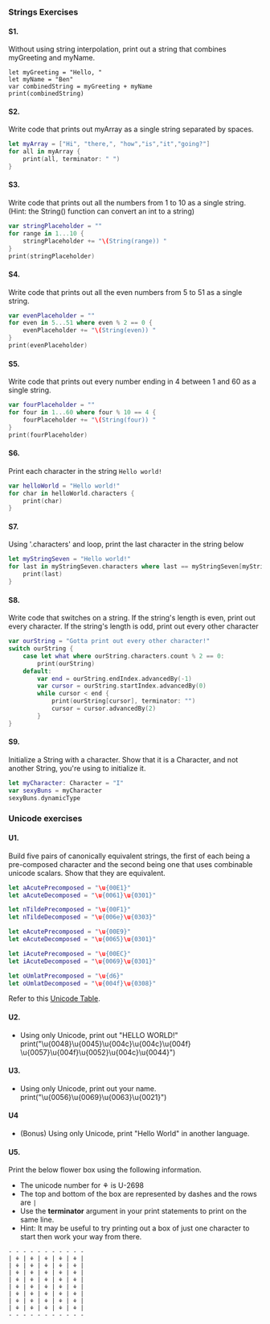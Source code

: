 ### Strings Exercises

#### S1.
Without using string interpolation, print out a string that combines myGreeting and myName.

```
let myGreeting = "Hello, "
let myName = "Ben"
var combinedString = myGreeting + myName
print(combinedString)
```
#### S2.
Write code that prints out myArray as a single string separated by spaces.

```swift
let myArray = ["Hi", "there,", "how","is","it","going?"]
for all in myArray {
	print(all, terminator: " ")
}

```
#### S3.
Write code that prints out all the numbers from 1 to 10 as a single string.  (Hint: the String() function can convert an int to a string)

```swift
var stringPlaceholder = ""
for range in 1...10 {
	stringPlaceholder += "\(String(range)) "
}
print(stringPlaceholder)
```

#### S4.
Write code that prints out all the even numbers from 5 to 51 as a single string.

```swift
var evenPlaceholder = ""
for even in 5...51 where even % 2 == 0 {
	evenPlaceholder += "\(String(even)) "
}
print(evenPlaceholder)
```

#### S5.
Write code that prints out every number ending in 4 between 1 and 60 as a single string.

```swift
var fourPlaceholder = ""
for four in 1...60 where four % 10 == 4 {
	fourPlaceholder += "\(String(four)) "
}
print(fourPlaceholder)
```

#### S6.
Print each character in the string ```Hello world!```

```swift
var helloWorld = "Hello world!"
for char in helloWorld.characters {
	print(char)
}
```

#### S7.
Using '.characters' and loop, print the last character in the string below
```swift
let myStringSeven = "Hello world!"
for last in myStringSeven.characters where last == myStringSeven[myStringSeven.endIndex.advancedBy(-1)] {
	print(last)
}
```

#### S8.
Write code that switches on a string.  If the string's length is even, print out every character.  If the string's length is odd, print out every other character

```swift
var ourString = "Gotta print out every other character!"
switch ourString {
	case let what where ourString.characters.count % 2 == 0:
		print(ourString)
	default:
		var end = ourString.endIndex.advancedBy(-1)
		var cursor = ourString.startIndex.advancedBy(0)
		while cursor < end {
			print(ourString[cursor], terminator: "")
			cursor = cursor.advancedBy(2)
		}
}
```

#### S9.
Initialize a String with a character. Show that it is a Character, and not another String, you're using
to initialize it.

```swift
let myCharacter: Character = "I"
var sexyBuns = myCharacter
sexyBuns.dynamicType
```

### Unicode exercises

#### U1.
Build five pairs of canonically equivalent strings, the first of each being a pre-composed character and
the second being one that uses combinable unicode scalars. Show that they are equivalent.

```swift
let aAcutePrecomposed = "\u{00E1}"
let aAcuteDecomposed = "\u{0061}\u{0301}"
```
```swift
let nTildePrecomposed = "\u{00F1}"
let nTildeDecomposed = "\u{006e}\u{0303}"
```
```swift
let eAcutePrecomposed = "\u{00E9}"
let eAcuteDecomposed = "\u{0065}\u{0301}"
```
```swift
let iAcutePrecomposed = "\u{00EC}"
let iAcuteDecomposed = "\u{0069}\u{0301}"
```
```swift
let oUmlatPrecomposed = "\u{d6}"
let oUmlatDecomposed = "\u{004f}\u{0308}"
```

Refer to this [Unicode Table](http://unicode-table.com/en/).

#### U2.
* Using only Unicode, print out "HELLO WORLD!"
print("\u{0048}\u{0045}\u{004c}\u{004c}\u{004f} \u{0057}\u{004f}\u{0052}\u{004c}\u{0044}")

#### U3.
* Using only Unicode, print out your name.
print("\u{0056}\u{0069}\u{0063}\u{0021}")

#### U4
* (Bonus) Using only Unicode, print "Hello World" in another language.


#### U5.
Print the below flower box using the following information.
* The unicode number for ⚘ is U-2698
* The top and bottom of the box are represented by dashes and the rows are ```|```
* Use the __terminator__ argument in your print statements to print on the same line.
* Hint: It may be useful to try printing out a box of just one character to start then work your way from there.

```
- - - - - - - - - - -
| ⚘ | ⚘ | ⚘ | ⚘ | ⚘ |
| ⚘ | ⚘ | ⚘ | ⚘ | ⚘ |
| ⚘ | ⚘ | ⚘ | ⚘ | ⚘ |
| ⚘ | ⚘ | ⚘ | ⚘ | ⚘ |
| ⚘ | ⚘ | ⚘ | ⚘ | ⚘ |
| ⚘ | ⚘ | ⚘ | ⚘ | ⚘ |
| ⚘ | ⚘ | ⚘ | ⚘ | ⚘ |
| ⚘ | ⚘ | ⚘ | ⚘ | ⚘ |
- - - - - - - - - - -

```
